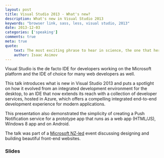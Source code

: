 ```yaml
---
layout: post
title: Visual Studio 2013 - What's new?
description: What's new in Visual Studio 2013
keywords: "browser link, sass, less, visual studio, 2013"
date: 2013-12-03
categories: ['speaking']
comments: true
meta: true
quote:
    text: The most exciting phrase to hear in science, the one that heralds new discoveries, is not 'Eureka!' (I found it!) but 'That's funny ...'
    author: Isaac Asimov
---
```

Visual Studio is the de facto IDE for developers working on the Microsoft platform and the IDE of choice for many 
web developers as well.

This talk introduces what is new in Visual Studio 2013 and puts a spotlight on how it evolved from an integrated 
development environment for the desktop, to an IDE that now extends its reach with a collection of developer services, 
hosted in Azure, which offers a compelling integrated end-to-end development experience for modern applications.

This presentation also demonstrated the simplicity of creating a Push Notification service for a prototype app 
that runs as a web app (HTML/JS), Windows 8 app and on Android.

The talk was part of a [Microsoft NZ-led](http://bit.ly/1bVtshl) event discussing designing and building beautiful 
front-end websites.

### Slides
<script async class="speakerdeck-embed" data-id="c2dc2dc044fd0131812266ab85d4b2f5" data-ratio="1.77777777777778" src="//speakerdeck.com/assets/embed.js"></script>
